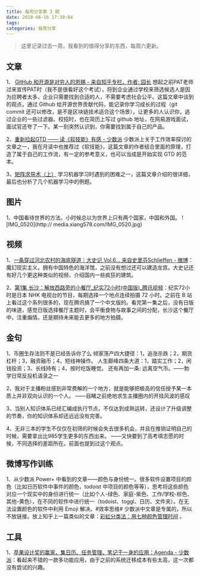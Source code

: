 ```yaml
---
title: 每周分享第 3 期
date: 2018-06-16 17:39:04
tags:
categories: 每周分享
---
```


> 这里记录过去一周，我看到的值得分享的东西，每周六更新。

## 文章
1、 [GitHub 和开源是对穷人的恩赐 - 来自知乎专栏，作者: 园长](https://zhuanlan.zhihu.com/p/37954828)
想起之前PAT老师过来宣传PAT时（我不是很看好这个考试），将到企业通过学校来筛选候选人是因为应聘者太多，企业只需要找到合适的人，不需要考虑社会公平。这篇文章中谈到的观点，通过 Github 给开源世界贡献代码，能记录你学习成长的过程（git commit 还可以修改，是不是区块链技术适合这个场景），让更多的人认识你，逃过企业的一些过滤器。校招时，也在简历上写过 github 地址，在网易游戏面试，面试官还夸了一下。某一刻突然认识到，你需要找到属于自己的产品。

2、[重新捡起GTD —— 读《软技能》有感 - 少数派](https://sspai.com/post/44946)
少数派上关于工作效率探讨的文章之一，我在月读中也推荐过《软技能》，这篇文章的作者结合里面的原理，打造了属于自己的工作流，有一定的参考意义，也可以当成是开始实现 GTD 的范本。

3、[矩阵求导术（上）](https://zhuanlan.zhihu.com/p/24709748)
学习机器学习时遇到的困难之一，这篇文章介绍的很详细，最后也分析了几个机器学习中的例题。


## 图片

1、中国看待世界的方法。小时候总以为世界上只有两个国家，中国和外国。
![IMG_0520](http://
media.xiang578.com/IMG_0520.jpg)

## 视频

1、[一条穿过河北农村的海底隧道｜大史记 Vol.6... 来自史里芬Schlieffen - 微博](https://weibo.com/6525927484/GkT3eDSJV?type=comment)：魔幻现实主义，拥有中国特色的海洋馆，之前没有想过还可以建造龙宫。大史记还有好几个更这种类似的视频，介绍国内一些疯狂的建筑。

2、[第1集 长沙：解放西路旁的小餐厅_纪实72小时(中国版)_腾讯视频](https://v.qq.com/x/cover/814qe0slfkkskwk/x002699zoip.html)：纪实72小时是日本 NHK 电视台的节目，每期选择一个地点连续拍摄 72 小时。之前在 B 站上看过这个系列很多的，现在腾讯搞了一个中文版的。看完第一集之后，没有日版的味道，感觉日版选择餐厅主题时，会平衡食物与故事之间的分配，长沙这个餐厅中，注重煽情。还是期待未来能去更多的地方拍摄。

## 金句

1、币圈生存法则不是已经告诉你了么 倾家荡产四大捷径：1，追涨杀跌；2，期货杠杆；3，融资融币；4，短线神操作。 人生巅峰四条大道：1，踏实工作；2，闲钱投资；3、长线持有；4，按时吃饭睡觉。 还有再加一条: 远离空气币。——勃学日常反投机语录之一

2、我对于主播粉丝感到非常费解的一个地方，就是能够把极高的信任授予某一本质上并非双向认识的一个人。 ——目睹之前绝地求生主播圈内的开挂风波的感叹

3、当别人知识体系已经汇编成执行节点，不仅达到成熟运转，还设计了升级调整的节奏，你的知识体系却还远远没有完善。 

4、无非三本的学生不仅仅在初筛的时候会失去很多机会，并且在推销证明自己的时候，需要拿出比985学生更多的东西出来。 ——又快要到了高考填志愿的时候，不同选择的差距所在。前面也提到过这个观点。

## 微博写作训练

1、从少数派 Power+ 中看到的文章——颜色与身份统一。很多软件设置项目的颜色（比如日历软件中事件的颜色，todoist 中项目的颜色等等），思考将这些颜色对应一个现实中的身份进行统一（比如个人-绿色、家庭-紫色、工作/学校-棕色、其他-黄色），在不同的软件中进行统一（todoist、toggl、日历、文件夹）。在无法设置颜色的软件中利用 Emoji 解决。#效率思维#
少数派中文章是专属的，所以不放链接。放上知乎上一篇类似的文章：[彩虹分类法：用七种颜色管理时间](https://zhuanlan.zhihu.com/p/37343086)
。

## 工具

1、[苹果设计奖的赢家，集日历、任务管理、笔记于一身的应用：Agenda - 少数派](https://sspai.com/post/44908)：看起来不错的一款多功能应用，由于之前的系统迁移成本有些太高，这一次都没有尝试的兴趣。


